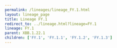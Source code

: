 ```yaml
---
permalink: /lineages/lineage_FY.1.html
layout: lineage_page
title: Lineage FY.1
redirect_to: ../lineage.html?lineage=FY.1
lineage: FY.1
parent: XBB.1.22.1
children: ['FY.1', 'FY.1.1', 'FY.1.2', 'FY.1.3']
---
```

